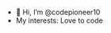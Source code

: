 - 👋 Hi, I’m @codepioneer10
- My interests: Love to code

<!---
codepioneer10/codepioneer10 is a ✨ special ✨ repository because its `README.md` (this file) appears on your GitHub profile.
You can click the Preview link to take a look at your changes.
--->

